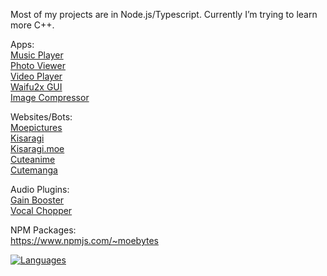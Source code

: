 Most of my projects are in Node.js/Typescript. Currently I’m trying to learn more C++. 

Apps: \
[Music Player](https://github.com/Moebytes/Music-Player) \
[Photo Viewer](https://github.com/Moebytes/Photo-Viewer) \
[Video Player](https://github.com/Moebytes/Video-Player) \
[Waifu2x GUI](https://github.com/Moebytes/Waifu2x-GUI) \
[Image Compressor](https://github.com/Moebytes/Image-Compressor)

Websites/Bots: \
[Moepictures](https://github.com/Moebytes/Moepictures) \
[Kisaragi](https://github.com/Moebytes/Kisaragi) \
[Kisaragi.moe](https://github.com/Moebytes/Kisaragi.moe) \
[Cuteanime](https://github.com/Moebytes/Cuteanime) \
[Cutemanga](https://github.com/Moebytes/Cutemanga)

Audio Plugins: \
[Gain Booster](https://github.com/Moebytes/Gain-Booster) \
[Vocal Chopper](https://github.com/Moebytes/Vocal-Chopper)

NPM Packages: \
https://www.npmjs.com/~moebytes

[![Languages](https://skillicons.dev/icons?i=ts,js,python,cpp,cs,react,electron,redux,postgres,redis,less,discordjs,webpack,nodejs,npm)](https://skillicons.dev)
